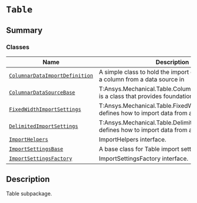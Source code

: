 # `Table`

<a id="summary"></a>

## Summary

### Classes

| Name | Description |
|-----------------------------------------------------------------------------------------------------------------------------------------------------|------------------------------------------------------------------------------------------------------|
| [`ColumnarDataImportDefinition`](ColumnarDataImportDefinition.md#ansys.mechanical.stubs.v242.Ansys.Mechanical.Table.ColumnarDataImportDefinition)   | A simple class to hold the import definitions for how a column from a data source in                 |
| [`ColumnarDataSourceBase`](ColumnarDataSourceBase.md#ansys.mechanical.stubs.v242.Ansys.Mechanical.Table.ColumnarDataSourceBase)                     | T:Ansys.Mechanical.Table.ColumnarDataSourceBase is a class that provides foundational behavior for   |
| [`FixedWidthImportSettings`](FixedWidthImportSettings.md#ansys.mechanical.stubs.v242.Ansys.Mechanical.Table.FixedWidthImportSettings)               | T:Ansys.Mechanical.Table.FixedWidthImportSettings defines how to import data from a delimited source |
| [`DelimitedImportSettings`](DelimitedImportSettings.md#ansys.mechanical.stubs.v242.Ansys.Mechanical.Table.DelimitedImportSettings)                  | T:Ansys.Mechanical.Table.DelimitedImportSettings defines how to import data from a delimited source  |
| [`ImportHelpers`](ImportHelpers.md#ansys.mechanical.stubs.v242.Ansys.Mechanical.Table.ImportHelpers)                                                | ImportHelpers interface.                                                                             |
| [`ImportSettingsBase`](ImportSettingsBase.md#ansys.mechanical.stubs.v242.Ansys.Mechanical.Table.ImportSettingsBase)                                 | A base class for Table import settings.                                                              |
| [`ImportSettingsFactory`](ImportSettingsFactory.md#ansys.mechanical.stubs.v242.Ansys.Mechanical.Table.ImportSettingsFactory)                        | ImportSettingsFactory interface.                                                                     |

<a id="description"></a>

## Description

Table subpackage.

<!-- !! processed by numpydoc !! -->

